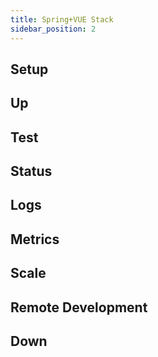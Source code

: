 ```yaml
---
title: Spring+VUE Stack
sidebar_position: 2
---
```


## Setup

## Up

## Test

## Status

## Logs

## Metrics

## Scale

## Remote Development

## Down
